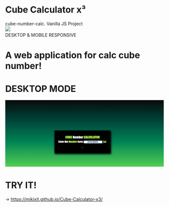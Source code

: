 # Cube Calculator x³ 
cube-number-calc. Vanilla JS Project
<br>
![](icon.ico) 
<br>
DESKTOP & MOBILE RESPONSIVE
# A web application for calc cube number!

# DESKTOP MODE
![](gifproject.gif)

# TRY IT!
->  https://mikixit.github.io/Cube-Calculator-x3/
